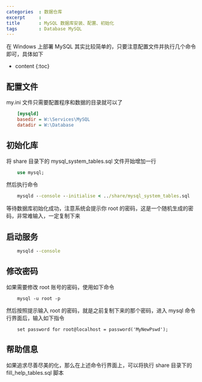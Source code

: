 ```yaml
---
categories  : 数据仓库
excerpt     : 
title       : MySQL 数据库安装、配置、初始化
tags        : Database MySQL
---
```


在 Windows 上部署 MySQL 其实比较简单的，只要注意配置文件并执行几个命令即可，具体如下
<!--- more --->

* content
{:toc}

## 配置文件
my.ini 文件只需要配置程序和数据的目录就可以了
``` ini
    [mysqld]
    basedir = W:\Services\MySQL
    datadir = W:\Database
```
## 初始化库
将 share 目录下的 mysql_system_tables.sql 文件开始增加一行
``` sql
    use mysql;
```
然后执行命令
``` bat
    mysqld --console --initialise < ../share/mysql_system_tables.sql
```
等待数据库初始化成功，注意系统会提示你 root 的密码，这是一个随机生成的密码，非常难输入，一定复制下来

## 启动服务
``` cmd
    mysqld --console
```

## 修改密码
如果需要修改 root 账号的密码，使用如下命令
```batch
    mysql -u root -p
```
然后按照提示输入 root 的密码，就是之前复制下来的那个密码，进入 mysql 命令行界面后，输入如下指令
``` batch
    set password for root@localhost = password('MyNewPswd');
```

## 帮助信息
如果追求尽善尽美的化，那么在上述命令行界面上，可以将执行 share 目录下的 fill_help_tables.sql 脚本
